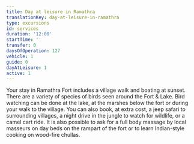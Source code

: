 ```yaml
---
title: Day at leisure in Ramathra
translationKey: day-at-leisure-in-ramathra
type: excursions
id: services
duration: '12:00'
startTime: ''
transfer: 0
daysOfOperation: 127
vehicle: 1
guide: 0
dayAtLeisure: 1
active: 1
---
```

Your stay in Ramathra Fort includes a village walk and boating at sunset. There are a variety of species of birds seen around the Fort & Lake. Bird watching can be done at the lake, at the marshes below the fort or during your walk to the village.    You can also book, at extra cost, a jeep safari to surrounding villages, a night drive in the jungle to watch for wildlife, or a camel cart ride. It is also possible to ask for a full body massage by local masseurs on day beds on the rampart of the fort or to learn Indian-style cooking on wood-fire chullas.